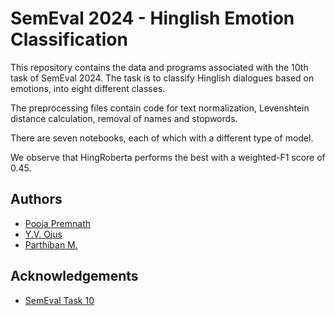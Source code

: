 
# SemEval 2024 - Hinglish Emotion Classification

This repository contains the data and programs associated with the 10th task of SemEval 2024. The task is to classify Hinglish dialogues based on emotions, into eight different classes. 

The preprocessing files contain code for text normalization, Levenshtein distance calculation, removal of names and stopwords.

There are seven notebooks, each of which with a different type of model.

We observe that HingRoberta performs the best with a weighted-F1 score of 0.45.





## Authors

- [Pooja Premnath](https://github.com/PoojaPremnath2003)
- [Y.V. Ojus](https://github.com/Ojus999)
- [Parthiban M.](https://github.com/Parthiee)


## Acknowledgements

 - [SemEval Task 10 ](https://lcs2.in/SemEval2024-EDiReF/)
